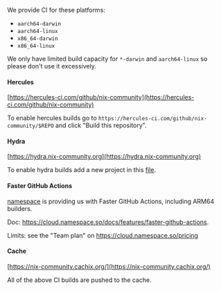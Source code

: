 We provide CI for these platforms:

- `aarch64-darwin`
- `aarch64-linux`
- `x86_64-darwin`
- `x86_64-linux`

We only have limited build capacity for `*-darwin` and `aarch64-linux` so please don't use it excessively.

#### Hercules

[https://hercules-ci.com/github/nix-community](https://hercules-ci.com/github/nix-community)

To enable hercules builds go to `https://hercules-ci.com/github/nix-community/$REPO` and click "Build this repository".

#### Hydra

[https://hydra.nix-community.org](https://hydra.nix-community.org)

To enable hydra builds add a new project in this [file](https://github.com/nix-community/infra/blob/master/terraform/nix-community/hydra-projects.tf).

#### Faster GitHub Actions

[namespace](https://cloud.namespace.so) is providing us with Faster GitHub Actions, including ARM64 builders.

Doc: <https://cloud.namespace.so/docs/features/faster-github-actions>.

Limits: see the "Team plan" on <https://cloud.namespace.so/pricing>

#### Cache

[https://nix-community.cachix.org/](https://nix-community.cachix.org/)

All of the above CI builds are pushed to the cache.
